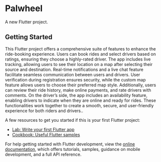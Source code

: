 # Palwheel

A new Flutter project.

## Getting Started


This Flutter project offers a comprehensive suite of features to enhance the ride-booking experience. Users can book rides and select drivers based on ratings, ensuring they choose a highly-rated driver. The app includes live tracking, allowing users to see their location on a map after selecting their source and destination. Real-time notifications and a live chat feature facilitate seamless communication between users and drivers. User verification during registration ensures security, while the custom map feature allows users to choose their preferred map style. Additionally, users can review their ride history, make online payments, and rate drivers with comments. On the driver’s side, the app includes an availability feature, enabling drivers to indicate when they are online and ready for rides. These functionalities work together to create a smooth, secure, and user-friendly experience for both riders and drivers..

A few resources to get you started if this is your first Flutter project:

- [Lab: Write your first Flutter app](https://docs.flutter.dev/get-started/codelab)
- [Cookbook: Useful Flutter samples](https://docs.flutter.dev/cookbook)

For help getting started with Flutter development, view the
[online documentation](https://docs.flutter.dev/), which offers tutorials,
samples, guidance on mobile development, and a full API reference.
